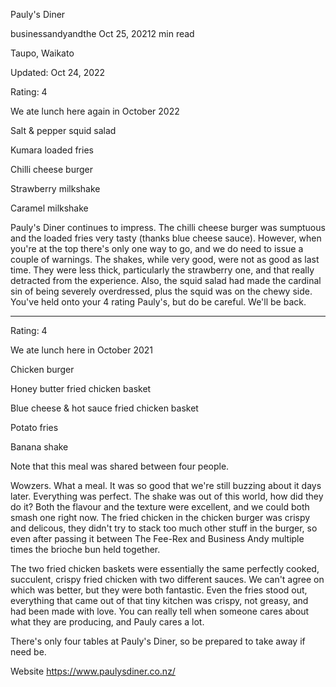 Pauly's Diner

businessandyandthe
Oct 25, 20212 min read

Taupo, Waikato

Updated: Oct 24, 2022

Rating: 4

We ate lunch here again in October 2022

Salt & pepper squid salad 

Kumara loaded fries

Chilli cheese burger 

Strawberry milkshake

Caramel milkshake

Pauly's Diner continues to impress. The chilli cheese burger was sumptuous and the loaded fries very tasty (thanks blue cheese sauce). However, when you're at the top there's only one way to go, and we do need to issue a couple of warnings. The shakes, while very good, were not as good as last time. They were less thick, particularly the strawberry one, and that really detracted from the experience. Also, the squid salad had made the cardinal sin of being severely overdressed, plus the squid was on the chewy side. You've held onto your 4 rating Pauly's, but do be careful. We'll be back. 

--------------------------------------------------------------------------------------------------

Rating: 4

We ate lunch here in October 2021

Chicken burger

Honey butter fried chicken basket

Blue cheese & hot sauce fried chicken basket

Potato fries

Banana shake

Note that this meal was shared between four people.

Wowzers. What a meal. It was so good that we're still buzzing about it days later. Everything was perfect. The shake was out of this world, how did they do it? Both the flavour and the texture were excellent, and we could both smash one right now. The fried chicken in the chicken burger was crispy and delicous, they didn't try to stack too much other stuff in the burger, so even after passing it between The Fee-Rex and Business Andy multiple times the brioche bun held together. 

The two fried chicken baskets were essentially the same perfectly cooked, succulent, crispy fried chicken with two different sauces. We can't agree on which was better, but they were both fantastic. Even the fries stood out, everything that came out of that tiny kitchen was crispy, not greasy, and had been made with love. You can really tell when someone cares about what they are producing, and Pauly cares a lot. 

There's only four tables at Pauly's Diner, so be prepared to take away if need be.

Website https://www.paulysdiner.co.nz/